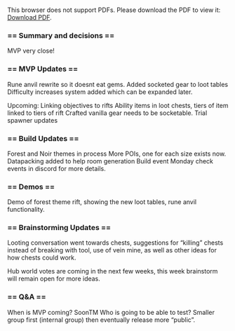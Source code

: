 <object data="../other-files/meeting-notes/Wanderers Weekly Update May 3.pdf" type="application/pdf" width="700px" height="700px">
    <embed src="../other-files/meeting-notes/Wanderers Weekly Update May 3.pdf">
        <p>This browser does not support PDFs. Please download the PDF to view it: <a href="../other-files/meeting-notes/Wanderers Weekly Update May 3.pdf">Download PDF</a>.</p>
    </embed>
</object>

### == Summary and decisions ==
MVP very close!

### == MVP Updates ==
Rune anvil rewrite so it doesnt eat gems.
Added socketed gear to loot tables 
Difficulty increases system added which can be expanded later. 

Upcoming:
Linking objectives to rifts
Ability items in loot chests, tiers of item linked to tiers of rift
Crafted vanilla gear needs to be socketable.
Trial spawner updates

### == Build Updates ==
Forest and Noir themes in process
More POIs, one for each size exists now.
Datapacking added to help room generation
Build event Monday check events in discord for more details.

### == Demos ==
Demo of forest theme rift, showing the new loot tables, rune anvil functionality. 

### == Brainstorming Updates ==
Looting conversation went towards chests, suggestions for “killing” chests instead of breaking with tool, use of vein mine, as well as other ideas for how chests could work.

Hub world votes are coming in the next few weeks, this week brainstorm will remain open for more ideas.

### == Q&A ==
When is MVP coming? SoonTM
Who is going to be able to test? Smaller group first (internal group) then eventually release more “public”.
